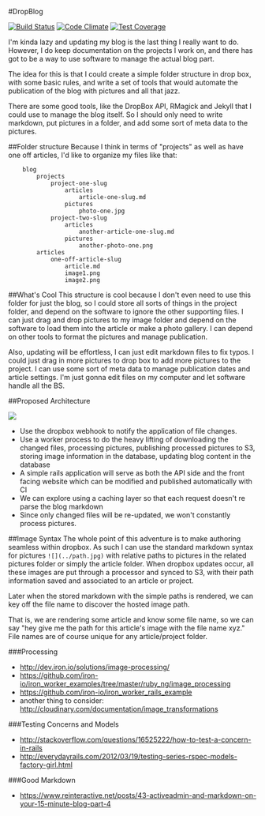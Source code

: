 #DropBlog

[![Build Status](https://travis-ci.org/neverstopbuilding/dropblog.svg?branch=master)](https://travis-ci.org/neverstopbuilding/dropblog) [![Code Climate](https://codeclimate.com/github/neverstopbuilding/dropblog/badges/gpa.svg)](https://codeclimate.com/github/neverstopbuilding/dropblog) [![Test Coverage](https://codeclimate.com/github/neverstopbuilding/dropblog/badges/coverage.svg)](https://codeclimate.com/github/neverstopbuilding/dropblog)

I'm kinda lazy and updating my blog is the last thing I really want to do. However, I do keep documentation on the projects I work on, and there has got to be a way to use software to manage the actual blog part. 

The idea for this is that I could create a simple folder structure in drop box, with some basic rules, and write a set of tools that would automate the publication of the blog with pictures and all that jazz.

There are some good tools, like the DropBox API, RMagick and Jekyll that I could use to manage the blog itself. So I should only need to write markdown, put pictures in a folder, and add some sort of meta data to the pictures.

##Folder structure
Because I think in terms of "projects" as well as have one off articles, I'd like to organize my files like that:

```
    blog
        projects
            project-one-slug
                articles
                    article-one-slug.md
                pictures
                    photo-one.jpg
            project-two-slug
                articles
                    another-article-one-slug.md
                pictures
                    another-photo-one.png
        articles
            one-off-article-slug
                article.md
                image1.png
                image2.png
```


##What's Cool
This structure is cool because I don't even need to use this folder for just the blog, so I could store all sorts of things in the project folder, and depend on the software to ignore the other supporting files. I can just drag and drop pictures to my image folder and depend on the software to load them into the article or make a photo gallery. I can depend on other tools to format the pictures and manage publication. 

Also, updating will be effortless, I can just edit markdown files to fix typos. I could just drag in more pictures to drop box to add more pictures to the project. I can use some sort of meta data to manage publication dates and article settings. I'm just gonna edit files on my computer and let software handle all the BS.

##Proposed Architecture

<img src="https://docs.google.com/drawings/d/1_RW2Ro0tOObCKw6MndtMXYpX_LX6PVnoWZsoa1WI9Yw/pub?w=960&amp;h=720">

- Use the dropbox webhook to notify the application of file changes.
- Use a worker process to do the heavy lifting of downloading the changed files, processing pictures, publishing processed pictures to S3, storing image information in the database, updating blog content in the database
- A simple rails application will serve as both the API side and the front facing website which can be modified and published automatically with CI
- We can explore using a caching layer so that each request doesn't re parse the blog markdown
- Since only changed files will be re-updated, we won't constantly process pictures.

##Image Syntax
The whole point of this adventure is to make authoring seamless within dropbox. As such I can use the standard markdown syntax for pictures `![](../path.jpg)` with relative paths to pictures in the related pictures folder or simply the article folder. When dropbox updates occur, all these images are put through a processor and synced to S3, with their path information saved and associated to an article or project. 

Later when the stored markdown with the simple paths is rendered, we can key off the file name to discover the hosted image path.

That is, we are rendering some article and know some file name, so we can say "hey give me the path for this article's image with the file name xyz." File names are of course unique for any article/project folder.

###Processing

- http://dev.iron.io/solutions/image-processing/
- https://github.com/iron-io/iron_worker_examples/tree/master/ruby_ng/image_processing
- https://github.com/iron-io/iron_worker_rails_example
- another thing to consider: http://cloudinary.com/documentation/image_transformations

###Testing Concerns and Models
- http://stackoverflow.com/questions/16525222/how-to-test-a-concern-in-rails
- http://everydayrails.com/2012/03/19/testing-series-rspec-models-factory-girl.html

###Good Markdown 
- https://www.reinteractive.net/posts/43-activeadmin-and-markdown-on-your-15-minute-blog-part-4
